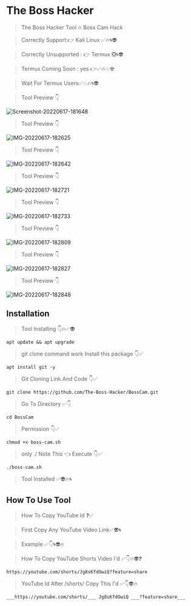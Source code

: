 # The Boss Hacker

> The Boss Hacker Tool 🔥 Boss Cam Hack

> Correctly Support:👉 Kali Linux ✅🔥🌀👽

> Correctly Unsupported : 👉 Termux ❎🌀👽

> Termux Coming Soon : yes 👉✅🔥💥☢️

> Wait For Termux Users✅💥🔥🌀👽


> Tool Preview 👇

<img src="https://i.ibb.co/qmsvJ0W/Screenshot-20220617-181648.jpg" alt="Screenshot-20220617-181648" border="0">

> Tool Preview 👇

<img src="https://i.ibb.co/ygxv3p7/IMG-20220617-182625.jpg" alt="IMG-20220617-182625" border="0">

> Tool Preview 👇

<img src="https://i.ibb.co/QXkNJHT/IMG-20220617-182642.jpg" alt="IMG-20220617-182642" border="0">

> Tool Preview 👇

<img src="https://i.ibb.co/Xy1WvkM/IMG-20220617-182721.jpg" alt="IMG-20220617-182721" border="0">

> Tool Preview 👇

<img src="https://i.ibb.co/6RT6DgM/IMG-20220617-182733.jpg" alt="IMG-20220617-182733" border="0">

> Tool Preview 👇

<img src="https://i.ibb.co/vBTSQ0C/IMG-20220617-182809.jpg" alt="IMG-20220617-182809" border="0">

> Tool Preview 👇

<img src="https://i.ibb.co/2YYWnB2/IMG-20220617-182827.jpg" alt="IMG-20220617-182827" border="0">

> Tool Preview 👇

<img src="https://i.ibb.co/t4qzKSL/IMG-20220617-182848.jpg" alt="IMG-20220617-182848" border="0">


## Installation

> Tool Installing 👇🔥✅👽
```
apt update && apt upgrade
```
> git clone command work Install this package 👇✅
```
apt install git -y
```
> Git Cloning Link And Code 👇✅
```
git clone https://github.com/The-Boss-Hacker/BossCam.git
```
> Go To Directory ✅👇
```
cd BossCam
```
> Permission 👇✅
```
chmod +x boss-cam.sh
```
> only ./ Note This 👈 Execute 👇✅
```
./boss-cam.sh
```
> Tool Installed ✅👽🔥🌀

## How To Use Tool 


> How To Copy YouTube Id ❓✅

>First Copy Any YouTube Video Link✅👽🌀

> Example ✅👇🌀👽🔥

> How To Copy YouTube Shorts Video I'd ✅👇🔥👽❓

```
https://youtube.com/shorts/Jg8sKfdOwiQ?feature=share
```

> YouTube Id After /shorts/ Copy This I'd ✅👇👽🔥

```
___https://youtube.com/shorts/___ Jg8sKfdOwiQ ___?feature=share___
```
